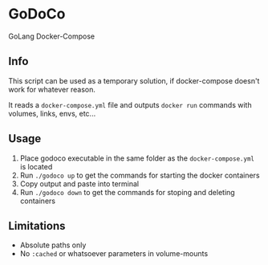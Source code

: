 # GoDoCo
GoLang Docker-Compose

## Info
This script can be used as a temporary solution, if docker-compose doesn't work for whatever reason.

It reads a `docker-compose.yml` file and outputs `docker run` commands with volumes, links, envs, etc...

## Usage
1. Place godoco executable in the same folder as the `docker-compose.yml` is located
2. Run `./godoco up` to get the commands for starting the docker containers
3. Copy output and paste into terminal
4. Run `./godoco down` to get the commands for stoping and deleting containers

## Limitations
- Absolute paths only
- No `:cached` or whatsoever parameters in volume-mounts